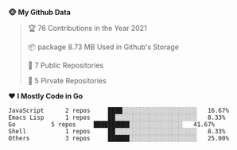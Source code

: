 <!--START_SECTION:waka-->
**🐵 My Github Data**
> 🏆 76 Contributions in the Year 2021
 >
> 📦 package 8.73 MB Used in Github's Storage
 >
> 🚪 7 Public Repositories
 >
> 🔑 5 Pirvate Repositories
 >

**❤ I Mostly Code in Go**

```text
JavaScript		2 repos		████░░░░░░░░░░░░░░░░░░░░░	16.67%
Emacs Lisp		1 repos		██░░░░░░░░░░░░░░░░░░░░░░░	8.33%
Go			5 repos		██████████░░░░░░░░░░░░░░░	41.67%
Shell			1 repos		██░░░░░░░░░░░░░░░░░░░░░░░	8.33%
Others			3 repos		██████░░░░░░░░░░░░░░░░░░░	25.00%
```
<!--END_SECTION:waka-->
